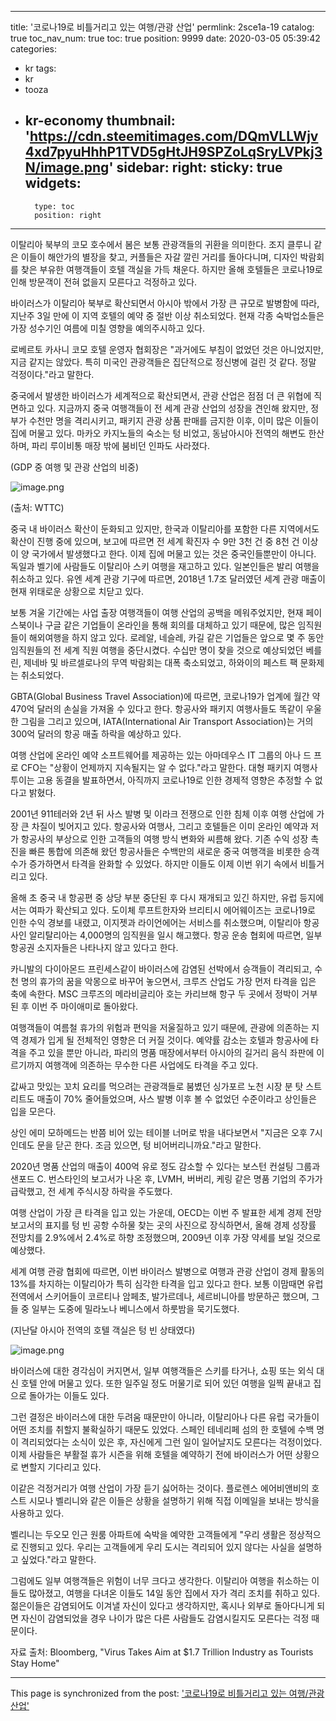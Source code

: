 
---
title: '코로나19로 비틀거리고 있는 여행/관광 산업'
permlink: 2sce1a-19
catalog: true
toc_nav_num: true
toc: true
position: 9999
date: 2020-03-05 05:39:42
categories:
- kr
tags:
- kr
- tooza
- kr-economy
thumbnail: 'https://cdn.steemitimages.com/DQmVLLWjv4xd7pyuHhhP1TVD5gHtJH9SPZoLqSryLVPkj3N/image.png'
sidebar:
    right:
        sticky: true
widgets:
    -
        type: toc
        position: right
---


이탈리아 북부의 코모 호수에서 봄은 보통 관광객들의 귀환을 의미한다. 조지 클루니 같은 이들이 해안가의 별장을 찾고, 커플들은 자갈 깔린 거리를 돌아다니며, 디자인 박람회를 찾은 부유한 여행객들이 호텔 객실을 가득 채운다. 하지만 올해 호텔들은 코로나19로 인해 방문객이 전혀 없을지 모른다고 걱정하고 있다.


바이러스가 이탈리아 북부로 확산되면서 아시아 밖에서 가장 큰 규모로 발병함에 따라, 지난주 3일 만에 이 지역 호텔의 예약 중 절반 이상 취소되었다. 현재 각종 숙박업소들은 가장 성수기인 여름에 미칠 영향을 예의주시하고 있다.


로베르토 카사니 코모 호텔 운영자 협회장은 "과거에도 부침이 없었던 것은 아니었지만, 지금 같지는 않았다. 특히 미국인 관광객들은 집단적으로 정신병에 걸린 것 같다. 정말 걱정이다."라고 말한다.


중국에서 발생한 바이러스가 세계적으로 확산되면서, 관광 산업은 점점 더 큰 위협에 직면하고 있다. 지금까지 중국 여행객들이 전 세계 관광 산업의 성장을 견인해 왔지만, 정부가 수천만 명을 격리시키고, 패키지 관광 상품 판매를 금지한 이후, 이미 많은 이들이 집에 머물고 있다. 마카오 카지노들의 숙소는 텅 비었고, 동남아시아 전역의 해변도 한산하며, 파리 루이비통 매장 밖에 붐비던 인파도 사라졌다.


(GDP 중 여행 및 관광 산업의 비중)

![image.png](https://cdn.steemitimages.com/DQmVLLWjv4xd7pyuHhhP1TVD5gHtJH9SPZoLqSryLVPkj3N/image.png)

(출처: WTTC)


중국 내 바이러스 확산이 둔화되고 있지만, 한국과 이탈리아를 포함한 다른 지역에서도 확산이 진행 중에 있으며, 보고에 따르면 전 세계 확진자 수 9만 3천 건 중 8천 건 이상이 양 국가에서 발생했다고 한다. 이제 집에 머물고 있는 것은 중국인들뿐만이 아니다. 독일과 벨기에 사람들도 이탈리아 스키 여행을 재고하고 있다. 일본인들은 발리 여행을 취소하고 있다. 유엔 세계 관광 기구에 따르면, 2018년 1.7조 달러였던 세계 관광 매출이 현재 위태로운 상황으로 치닫고 있다.


보통 겨울 기간에는 사업 출장 여행객들이 여행 산업의 공백을 메워주었지만, 현재 페이스북이나 구글 같은 기업들이 온라인을 통해 회의를 대체하고 있기 때문에, 많은 임직원들이 해외여행을 하지 않고 있다. 로레알, 네슬레, 카길 같은 기업들은 앞으로 몇 주 동안 임직원들의 전 세계 직원 여행을 중단시켰다. 수십만 명이 찾을 것으로 예상되었던 베를린, 제네바 및 바르셀로나의 무역 박람회는 대폭 축소되었고, 하와이의 페스트 팩 문화제는 취소되었다.


GBTA(Global Business Travel Association)에 따르면, 코로나19가 업계에 월간 약 470억 달러의 손실을 가져올 수 있다고 한다. 항공사와 패키지 여행사들도 똑같이 우울한 그림을 그리고 있으며, IATA(International Air Transport Association)는 거의 300억 달러의 항공 매출 하락을 예상하고 있다.


여행 산업에 온라인 예약 소프트웨어를 제공하는 있는 아마데우스 IT 그룹의 아나 드 프로 CFO는 "상황이 언제까지 지속될지는 알 수 없다."라고 말한다. 대형 패키지 여행사 투이는 고용 동결을 발표하면서, 아직까지 코로나19로 인한 경제적 영향은 추정할 수 없다고 밝혔다.


2001년 911테러와 2년 뒤 사스 발병 및 이라크 전쟁으로 인한 침체 이후 여행 산업에 가장 큰 차질이 빚어지고 있다. 항공사와 여행사, 그리고 호텔들은 이미 온라인 예약과 저가 항공사의 부상으로 인한 고객들의 여행 방식 변화와 씨름해 왔다. 기존 수익 성장 촉진을 빠른 통합에 의존해 왔던 항공사들은 수백만의 새로운 중국 여행객을 비롯한 승객 수가 증가하면서 타격을 완화할 수 있었다. 하지만 이들도 이제 이번 위기 속에서 비틀거리고 있다.


올해 초 중국 내 항공편 중 상당 부분 중단된 후 다시 재개되고 있긴 하지만, 유럽 등지에서는 여파가 확산되고 있다. 도이체 루프트한자와 브리티시 에어웨이즈는 코로나19로 인한 수익 경보를 내렸고, 이지젯과 라이언에어는 서비스를 취소했으며, 이탈리아 항공사인 알리탈리아는 4,000명의 임직원을 일시 해고했다. 항공 운송 협회에 따르면, 일부 항공권 소지자들은 나타나지 않고 있다고 한다.


카니발의 다이아몬드 프린세스같이 바이러스에 감염된 선박에서 승객들이 격리되고, 수천 명의 휴가의 꿈을 악몽으로 바꾸어 놓으면서, 크루즈 산업도 가장 먼저 타격을 입은 축에 속한다. MSC 크루즈의 메라비글리아 호는 카리브해 항구 두 곳에서 정박이 거부된 후 이번 주 마이애미로 돌아왔다.


여행객들이 여름철 휴가의 위험과 편익을 저울질하고 있기 때문에, 관광에 의존하는 지역 경제가 입게 될 전체적인 영향은 더 커질 것이다. 예약률 감소는 호텔과 항공사에 타격을 주고 있을 뿐만 아니라, 파리의 명품 매장에서부터 아시아의 길거리 음식 좌판에 이르기까지 여행객에 의존하는 무수한 다른 사업에도 타격을 주고 있다.


값싸고 맛있는 꼬치 요리를 먹으려는 관광객들로 붐볐던 싱가포르 노천 시장 분 탓 스트리트도 매출이 70% 줄어들었으며, 사스 발병 이후 볼 수 없었던 수준이라고 상인들은 입을 모은다.


상인 에미 모하메드는 반쯤 비어 있는 테이블 너머로 밖을 내다보면서 "지금은 오후 7시인데도 문을 닫곤 한다. 조금 있으면, 텅 비어버리니까요."라고 말한다.


2020년 명품 산업의 매출이 400억 유로 정도 감소할 수 있다는 보스턴 컨설팅 그룹과 샌포드 C. 번스타인의 보고서가 나온 후, LVMH, 버버리, 케링 같은 명품 기업의 주가가 급락했고, 전 세계 주식시장 하락을 주도했다.


여행 산업이 가장 큰 타격을 입고 있는 가운데, OECD는 이번 주 발표한 세계 경제 전망 보고서의 표지를 텅 빈 공항 수하물 찾는 곳의 사진으로 장식하면서, 올해 경제 성장률 전망치를 2.9%에서 2.4%로 하향 조정했으며, 2009년 이후 가장 약세를 보일 것으로 예상했다.


세계 여행 관광 협회에 따르면, 이번 바이러스 발병으로 여행과 관광 산업이 경제 활동의 13%를 차지하는 이탈리아가 특히 심각한 타격을 입고 있다고 한다. 보통 이맘때면 유럽 전역에서 스키어들이 코르티나 암페초, 발가르데나, 세르비니아를 방문하곤 했으며, 그들 중 일부는 도중에 밀라노나 베니스에서 하룻밤을 묵기도했다.


(지난달 아시아 전역의 호텔 객실은 텅 빈 상태였다)

![image.png](https://cdn.steemitimages.com/DQmatg8a5ogQ5qNc8itjPwmpWvk4rrh1216Njz9tsGvrHBh/image.png)



바이러스에 대한 경각심이 커지면서, 일부 여행객들은 스키를 타거나, 쇼핑 또는 외식 대신 호텔 안에 머물고 있다. 또한 일주일 정도 머물기로 되어 있던 여행을 일찍 끝내고 집으로 돌아가는 이들도 있다.


그런 결정은 바이러스에 대한 두려움 때문만이 아니라, 이탈리아나 다른 유럽 국가들이 어떤 조치를 취할지 불확실하기 때문도 있었다. 스페인 테네리페 섬의 한 호텔에 수백 명이 격리되었다는 소식이 있은 후, 자신에게 그런 일이 일어날지도 모른다는 걱정이었다. 이제 사람들은 부활절 휴가 시즌을 위해 호텔을 예약하기 전에 바이러스가 어떤 상황으로 변할지 기다리고 있다.


이같은 걱정거리가 여행 산업이 가장 듣기 싫어하는 것이다. 플로렌스 에어비앤비의 호스트 시모나 벨리니와 같은 이들은 상황을 설명하기 위해 직접 이메일을 보내는 방식을 사용하고 있다.


벨리니는 두오모 인근 원룸 아파트에 숙박을 예약한 고객들에게 "우리 생활은 정상적으로 진행되고 있다. 우리는 고객들에게 우리 도시는 격리되어 있지 않다는 사실을 설명하고 싶었다."라고 말한다.


그럼에도 일부 여행객들은 위험이 너무 크다고 생각한다. 이탈리아 여행을 취소하는 이들도 많아졌고, 여행을 다녀온 이들도 14일 동안 집에서 자가 격리 조치를 취하고 있다. 젊은이들은 감염되어도 이겨낼 자신이 있다고 생각하지만, 혹시나 외부로 돌아다니게 되면 자신이 감염되었을 경우 나이가 많은 다른 사람들도 감염시킬지도 모른다는 걱정 때문이다.


자료 출처: Bloomberg, "Virus Takes Aim at $1.7 Trillion Industry as Tourists Stay Home"

- - -

This page is synchronized from the post: ['코로나19로 비틀거리고 있는 여행/관광 산업'](https://steemit.com/@pius.pius/2sce1a-19)

